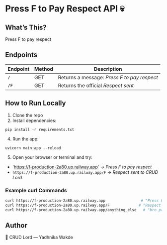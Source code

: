 # Press F to Pay Respect API 💀

## What’s This?
Press F to pay respect

## Endpoints

| Endpoint | Method | Description                              |
| -------- | ------ | -------------------------------------  |
| `/`      | GET    | Returns a message: *Press F to pay respect* |
| `/F`     | GET    | Returns the official *Respect sent*  |


## How to Run Locally
1. Clone the repo
2. Install dependencies:
```
pip install -r requirements.txt
```
4. Run the app:
```
uvicorn main:app --reload
```
5. Open your browser or terminal and try:

- 'https://f-production-2a80.up.railway.app' → *Press F to pay respect*  
- `https://f-production-2a80.up.railway.app/F` → *Respect sent to CRUD Lord*

### Example curl Commands

```bash
curl https://f-production-2a80.up.railway.app                # "Press F to pay respect"
curl https://f-production-2a80.up.railway.app/F             # "Respect sent!"
curl https://f-production-2a80.up.railway.app/anything_else   # "bro press F"
```

## Author
👑 CRUD Lord — Yadhnika Wakde
